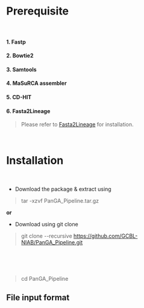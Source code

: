 # Prerequisite
<br/>

#### 1. Fastp
#### 2. Bowtie2
#### 3. Samtools
#### 4. MaSuRCA assembler
#### 5. CD-HIT
#### 6. Fasta2Lineage 
> Please refer to [Fasta2Lineage](https://github.com/GCBL-NIAB/Fasta2Lineage) for installation.


<br/>

# Installation
<br/>

* Download the package & extract using 

> tar -xzvf PanGA_Pipeline.tar.gz

**or**

* Download using git clone

> git clone --recursive https://github.com/GCBL-NIAB/PanGA_Pipeline.git
<br/>
<br/>
<br/>

> cd PanGA_Pipeline


## File input format
